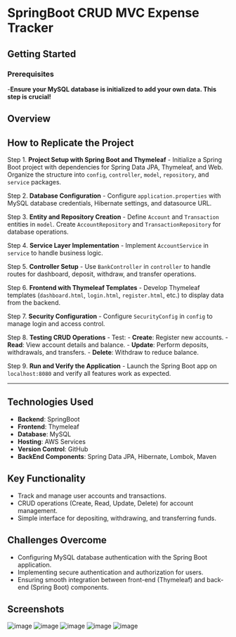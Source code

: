 # SpringBoot CRUD MVC Expense Tracker

## Getting Started
### Prerequisites
-**Ensure your MySQL database is initialized to add your own data. This step is crucial!**


## Overview
## How to Replicate the Project

Step 1. **Project Setup with Spring Boot and Thymeleaf**
    - Initialize a Spring Boot project with dependencies for Spring Data JPA, Thymeleaf, and Web. Organize the structure into `config`, `controller`, `model`, `repository`, and `service` packages.

Step 2. **Database Configuration**
    - Configure `application.properties` with MySQL database credentials, Hibernate settings, and datasource URL.

Step 3. **Entity and Repository Creation**
    - Define `Account` and `Transaction` entities in `model`. Create `AccountRepository` and `TransactionRepository` for database operations.

Step 4. **Service Layer Implementation**
    - Implement `AccountService` in `service` to handle business logic.

Step 5. **Controller Setup**
    - Use `BankController` in `controller` to handle routes for dashboard, deposit, withdraw, and transfer operations.

Step 6. **Frontend with Thymeleaf Templates**
    - Develop Thymeleaf templates (`dashboard.html`, `login.html`, `register.html`, etc.) to display data from the backend.

Step 7. **Security Configuration**
    - Configure `SecurityConfig` in `config` to manage login and access control.

Step 8. **Testing CRUD Operations**
    - Test:
        - **Create**: Register new accounts.
        - **Read**: View account details and balance.
        - **Update**: Perform deposits, withdrawals, and transfers.
        - **Delete**: Withdraw to reduce balance.

Step 9. **Run and Verify the Application**
    - Launch the Spring Boot app on `localhost:8080` and verify all features work as expected.

---

## Technologies Used
- **Backend**: SpringBoot  
- **Frontend**: Thymeleaf  
- **Database**: MySQL  
- **Hosting**: AWS Services  
- **Version Control**: GitHub  
- **BackEnd Components**: Spring Data JPA, Hibernate, Lombok, Maven  



## Key Functionality
- Track and manage user accounts and transactions.
- CRUD operations (Create, Read, Update, Delete) for account management.
- Simple interface for depositing, withdrawing, and transferring funds.

## Challenges Overcome
- Configuring MySQL database authentication with the Spring Boot application.
- Implementing secure authentication and authorization for users.
- Ensuring smooth integration between front-end (Thymeleaf) and back-end (Spring Boot) components.

## Screenshots
![image](https://github.com/user-attachments/assets/7675f5fd-2b9c-4cfc-94c1-a555084398f5)
![image](https://github.com/user-attachments/assets/60a5cccb-75c6-4c83-8e91-65d617bb6469)
![image](https://github.com/user-attachments/assets/dcaad99e-f740-41d9-add9-a96eca1070eb)
![image](https://github.com/user-attachments/assets/a7f23848-7b1f-4f7d-a4ea-a37467144bc0)
![image](https://github.com/user-attachments/assets/89fa3169-a438-4fd2-b67d-1019fa99685b)





